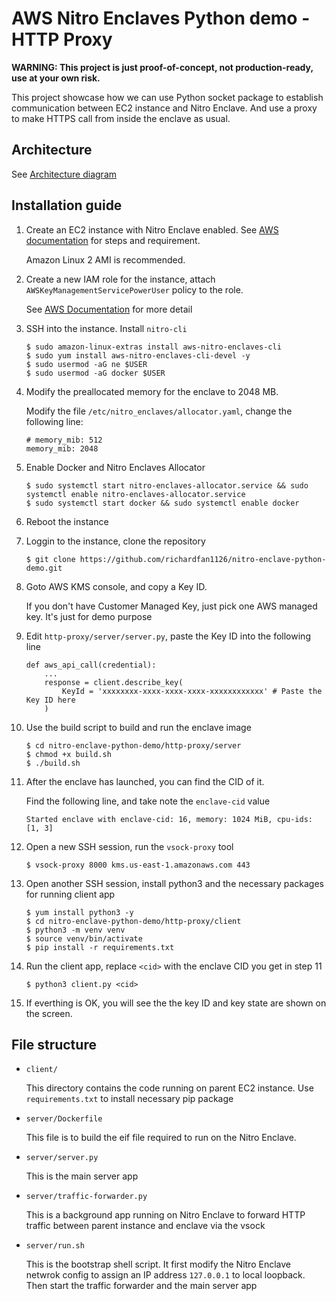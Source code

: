 
# AWS Nitro Enclaves Python demo - HTTP Proxy

**WARNING: This project is just proof-of-concept, not production-ready, use at your own risk.**

This project showcase how we can use Python socket package to establish communication between EC2 instance and Nitro Enclave. And use a proxy to make HTTPS call from inside the enclave as usual.

## Architecture

See [Architecture diagram](https://github.com/richardfan1126/nitro-enclave-python-demo/blob/master/http-proxy/docs/architecture.md)

## Installation guide

1. Create an EC2 instance with Nitro Enclave enabled. See [AWS documentation](https://docs.aws.amazon.com/enclaves/latest/user/create-enclave.html) for steps and requirement.

   Amazon Linux 2 AMI is recommended.

1. Create a new IAM role for the instance, attach `AWSKeyManagementServicePowerUser` policy to the role.

   See [AWS Documentation](https://docs.aws.amazon.com/AWSEC2/latest/UserGuide/iam-roles-for-amazon-ec2.html#working-with-iam-roles) for more detail

1. SSH into the instance. Install `nitro-cli`

   ```
   $ sudo amazon-linux-extras install aws-nitro-enclaves-cli
   $ sudo yum install aws-nitro-enclaves-cli-devel -y
   $ sudo usermod -aG ne $USER
   $ sudo usermod -aG docker $USER
   ```

1. Modify the preallocated memory for the enclave to 2048 MB.

   Modify the file `/etc/nitro_enclaves/allocator.yaml`, change the following line:

   ```
   # memory_mib: 512
   memory_mib: 2048
   ```

1. Enable Docker and Nitro Enclaves Allocator

   ```
   $ sudo systemctl start nitro-enclaves-allocator.service && sudo systemctl enable nitro-enclaves-allocator.service
   $ sudo systemctl start docker && sudo systemctl enable docker
   ```

1. Reboot the instance

1. Loggin to the instance, clone the repository

   ```
   $ git clone https://github.com/richardfan1126/nitro-enclave-python-demo.git
   ```

1. Goto AWS KMS console, and copy a Key ID.

   If you don't have Customer Managed Key, just pick one AWS managed key. It's just for demo purpose

1. Edit `http-proxy/server/server.py`, paste the Key ID into the following line

   ```
   def aws_api_call(credential):
       ...
       response = client.describe_key(
           KeyId = 'xxxxxxxx-xxxx-xxxx-xxxx-xxxxxxxxxxxx' # Paste the Key ID here
       )
   ```

1. Use the build script to build and run the enclave image

   ```
   $ cd nitro-enclave-python-demo/http-proxy/server
   $ chmod +x build.sh
   $ ./build.sh
   ```

1. After the enclave has launched, you can find the CID of it.

   Find the following line, and take note the `enclave-cid` value

   ```
   Started enclave with enclave-cid: 16, memory: 1024 MiB, cpu-ids: [1, 3]
   ```

1. Open a new SSH session, run the `vsock-proxy` tool

   ```
   $ vsock-proxy 8000 kms.us-east-1.amazonaws.com 443
   ```

1. Open another SSH session, install python3 and the necessary packages for running client app

   ```
   $ yum install python3 -y
   $ cd nitro-enclave-python-demo/http-proxy/client
   $ python3 -m venv venv
   $ source venv/bin/activate
   $ pip install -r requirements.txt
   ```

1. Run the client app, replace `<cid>` with the enclave CID you get in step 11

   ```
   $ python3 client.py <cid>
   ```

1. If everthing is OK, you will see the the key ID and key state are shown on the screen.

## File structure

 - `client/`

    This directory contains the code running on parent EC2 instance. Use `requirements.txt` to install necessary pip package
 
 - `server/Dockerfile`

   This file is to build the eif file required to run on the Nitro Enclave.

 - `server/server.py`

   This is the main server app

 - `server/traffic-forwarder.py`

   This is a background app running on Nitro Enclave to forward HTTP traffic between parent instance and enclave via the vsock

 - `server/run.sh`
 
   This is the bootstrap shell script. It first modify the Nitro Enclave netwrok config to assign an IP address `127.0.0.1` to local loopback. Then start the traffic forwarder and the main server app
